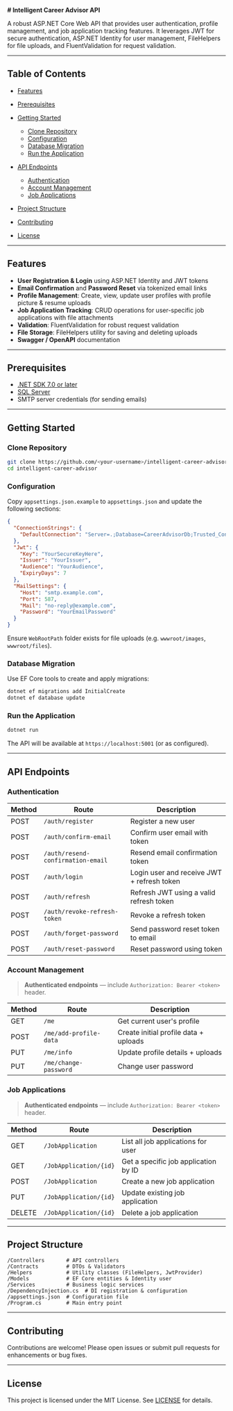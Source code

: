**# Intelligent Career Advisor API**

A robust ASP.NET Core Web API that provides user authentication, profile management, and job application tracking features. It leverages JWT for secure authentication, ASP.NET Identity for user management, FileHelpers for file uploads, and FluentValidation for request validation.

---

## Table of Contents

* [Features](#features)
* [Prerequisites](#prerequisites)
* [Getting Started](#getting-started)

  * [Clone Repository](#clone-repository)
  * [Configuration](#configuration)
  * [Database Migration](#database-migration)
  * [Run the Application](#run-the-application)
* [API Endpoints](#api-endpoints)

  * [Authentication](#authentication)
  * [Account Management](#account-management)
  * [Job Applications](#job-applications)
* [Project Structure](#project-structure)
* [Contributing](#contributing)
* [License](#license)

---

## Features

* **User Registration & Login** using ASP.NET Identity and JWT tokens
* **Email Confirmation** and **Password Reset** via tokenized email links
* **Profile Management**: Create, view, update user profiles with profile picture & resume uploads
* **Job Application Tracking**: CRUD operations for user-specific job applications with file attachments
* **Validation**: FluentValidation for robust request validation
* **File Storage**: FileHelpers utility for saving and deleting uploads
* **Swagger / OpenAPI** documentation

---

## Prerequisites

* [.NET SDK 7.0 or later](https://dotnet.microsoft.com/download)
* [SQL Server](https://www.microsoft.com/sql-server)
* SMTP server credentials (for sending emails)

---

## Getting Started

### Clone Repository

```bash
git clone https://github.com/<your-username>/intelligent-career-advisor.git
cd intelligent-career-advisor
```

### Configuration

Copy `appsettings.json.example` to `appsettings.json` and update the following sections:

```json
{
  "ConnectionStrings": {
    "DefaultConnection": "Server=.;Database=CareerAdvisorDb;Trusted_Connection=True;"
  },
  "Jwt": {
    "Key": "YourSecureKeyHere",
    "Issuer": "YourIssuer",
    "Audience": "YourAudience",
    "ExpiryDays": 7
  },
  "MailSettings": {
    "Host": "smtp.example.com",
    "Port": 587,
    "Mail": "no-reply@example.com",
    "Password": "YourEmailPassword"
  }
}
```

Ensure `WebRootPath` folder exists for file uploads (e.g. `wwwroot/images`, `wwwroot/files`).

### Database Migration

Use EF Core tools to create and apply migrations:

```bash
dotnet ef migrations add InitialCreate
dotnet ef database update
```

### Run the Application

```bash
dotnet run
```

The API will be available at `https://localhost:5001` (or as configured).

---

## API Endpoints

### Authentication

| Method | Route                             | Description                                |
| ------ | --------------------------------- | ------------------------------------------ |
| POST   | `/auth/register`                  | Register a new user                        |
| POST   | `/auth/confirm-email`             | Confirm user email with token              |
| POST   | `/auth/resend-confirmation-email` | Resend email confirmation token            |
| POST   | `/auth/login`                     | Login user and receive JWT + refresh token |
| POST   | `/auth/refresh`                   | Refresh JWT using a valid refresh token    |
| POST   | `/auth/revoke-refresh-token`      | Revoke a refresh token                     |
| POST   | `/auth/forget-password`           | Send password reset token to email         |
| POST   | `/auth/reset-password`            | Reset password using token                 |

### Account Management

> **Authenticated endpoints** — include `Authorization: Bearer <token>` header.

| Method | Route                  | Description                           |
| ------ | ---------------------- | ------------------------------------- |
| GET    | `/me`                  | Get current user's profile            |
| POST   | `/me/add-profile-data` | Create initial profile data + uploads |
| PUT    | `/me/info`             | Update profile details + uploads      |
| PUT    | `/me/change-password`  | Change user password                  |

### Job Applications

> **Authenticated endpoints** — include `Authorization: Bearer <token>` header.

| Method | Route                  | Description                          |
| ------ | ---------------------- | ------------------------------------ |
| GET    | `/JobApplication`      | List all job applications for user   |
| GET    | `/JobApplication/{id}` | Get a specific job application by ID |
| POST   | `/JobApplication`      | Create a new job application         |
| PUT    | `/JobApplication/{id}` | Update existing job application      |
| DELETE | `/JobApplication/{id}` | Delete a job application             |

---

## Project Structure

```
/Controllers       # API controllers
/Contracts         # DTOs & Validators
/Helpers           # Utility classes (FileHelpers, JwtProvider)
/Models            # EF Core entities & Identity user
/Services          # Business logic services
/DependencyInjection.cs  # DI registration & configuration
/appsettings.json  # Configuration file
/Program.cs        # Main entry point
```

---

## Contributing

Contributions are welcome! Please open issues or submit pull requests for enhancements or bug fixes.

---

## License

This project is licensed under the MIT License. See [LICENSE](LICENSE) for details.
